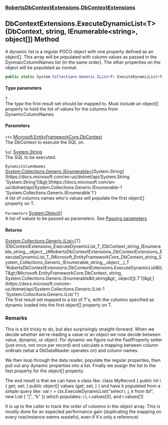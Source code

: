 ### [RobertsDbContextExtensions](RobertsDbContextExtensions 'RobertsDbContextExtensions').[DbContextExtensions](DbContextExtensions 'RobertsDbContextExtensions.DbContextExtensions')
## DbContextExtensions.ExecuteDynamicList&lt;T&gt;(DbContext, string, IEnumerable&lt;string&gt;, object[]) Method
A dynamic list is a regular POCO object with one property defined
as an object[]. This array will be populated with column values
as passed in the DynmaicColumnNames list (in the same order). The
other properties on the object will be populated as normal.
```csharp
public static System.Collections.Generic.IList<T> ExecuteDynamicList<T>(this Microsoft.EntityFrameworkCore.DbContext ctx, string Sql, System.Collections.Generic.IEnumerable<string> DynamicColumnNames, params object[] Parameters);
```
#### Type parameters
<a name='RobertsDbContextExtensions_DbContextExtensions_ExecuteDynamicList_T_(Microsoft_EntityFrameworkCore_DbContext_string_System_Collections_Generic_IEnumerable_string__object__)_T'></a>
`T`  
The type the first result set should be mapped to. Must include an object[] property to 
            hold the list of values for the columns from DynamicColumnNames.
  
#### Parameters
<a name='RobertsDbContextExtensions_DbContextExtensions_ExecuteDynamicList_T_(Microsoft_EntityFrameworkCore_DbContext_string_System_Collections_Generic_IEnumerable_string__object__)_ctx'></a>
`ctx` [Microsoft.EntityFrameworkCore.DbContext](https://docs.microsoft.com/en-us/dotnet/api/Microsoft.EntityFrameworkCore.DbContext 'Microsoft.EntityFrameworkCore.DbContext')  
The DbContext to execute the SQL on.
  
<a name='RobertsDbContextExtensions_DbContextExtensions_ExecuteDynamicList_T_(Microsoft_EntityFrameworkCore_DbContext_string_System_Collections_Generic_IEnumerable_string__object__)_Sql'></a>
`Sql` [System.String](https://docs.microsoft.com/en-us/dotnet/api/System.String 'System.String')  
The SQL to be executed.
  
<a name='RobertsDbContextExtensions_DbContextExtensions_ExecuteDynamicList_T_(Microsoft_EntityFrameworkCore_DbContext_string_System_Collections_Generic_IEnumerable_string__object__)_DynamicColumnNames'></a>
`DynamicColumnNames` [System.Collections.Generic.IEnumerable&lt;](https://docs.microsoft.com/en-us/dotnet/api/System.Collections.Generic.IEnumerable-1 'System.Collections.Generic.IEnumerable`1')[System.String](https://docs.microsoft.com/en-us/dotnet/api/System.String 'System.String')[&gt;](https://docs.microsoft.com/en-us/dotnet/api/System.Collections.Generic.IEnumerable-1 'System.Collections.Generic.IEnumerable`1')  
A list of columns names who's values will populate
            the first object[] property on T.
  
<a name='RobertsDbContextExtensions_DbContextExtensions_ExecuteDynamicList_T_(Microsoft_EntityFrameworkCore_DbContext_string_System_Collections_Generic_IEnumerable_string__object__)_Parameters'></a>
`Parameters` [System.Object](https://docs.microsoft.com/en-us/dotnet/api/System.Object 'System.Object')[[]](https://docs.microsoft.com/en-us/dotnet/api/System.Array 'System.Array')  
A list of values to be passed as parameters. See [Passing parameters](https://github.com/rmacfadyen/RobertsDbContextExtensions/blob/master/Parameters.md 'https://github.com/rmacfadyen/RobertsDbContextExtensions/blob/master/Parameters.md')
  
#### Returns
[System.Collections.Generic.IList&lt;](https://docs.microsoft.com/en-us/dotnet/api/System.Collections.Generic.IList-1 'System.Collections.Generic.IList`1')[T](DbContextExtensions_ExecuteDynamicList_T_(DbContext_string_IEnumerable_string__object__)#RobertsDbContextExtensions_DbContextExtensions_ExecuteDynamicList_T_(Microsoft_EntityFrameworkCore_DbContext_string_System_Collections_Generic_IEnumerable_string__object__)_T 'RobertsDbContextExtensions.DbContextExtensions.ExecuteDynamicList&lt;T&gt;(Microsoft.EntityFrameworkCore.DbContext, string, System.Collections.Generic.IEnumerable&lt;string&gt;, object[]).T')[&gt;](https://docs.microsoft.com/en-us/dotnet/api/System.Collections.Generic.IList-1 'System.Collections.Generic.IList`1')  
The first result set mapped to a list of T's, with the columns
            specified as dynamic loaded into the first object[] property on T.
            
### Remarks
This is a bit tricky to do, but also surprisingly straight-forward.
When we decide whether we're reading a value or an object we now
decide between value, dynamic, or object. For dynamic we figure
out the FastProperty setter (just once, not once per record) and
calculate a mapping between column ordinals (what a DbDataReader
operates on) and column names. 

We then loop through the data reader, populate the regular properties,
then pull out any dynamic properties into a list. Finally we assign
the list to the fast property for the object[] property.

The end result is that we can have a class like:
  class MyRecord {
    public int i { get; set; }
    public object[] values {get; set; }
  }
and have it populated from a simple query like:
  var r = ctx.ExecuteDynamicList<MyRecord>("select i, j, k from tbl", new List<string> { "j", "k" })
which populates: r.i, r.values[0], and r.values[1]

It is up to the caller to track the order of columns in the object array.
This is mostly done for an expected performance gain (duplicating the
mapping on every row/instance seems wasteful, even if it's only a reference)
